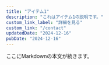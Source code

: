 ```yaml
---
title: "アイテム1"
description: "これはアイテム1の説明です。"
custom_link_label: "詳細を見る"
custom_link: "/contact"
updatedDate: "2024-12-16"
pubDate: "2024-12-16"
---
```


ここにMarkdownの本文が続きます。
